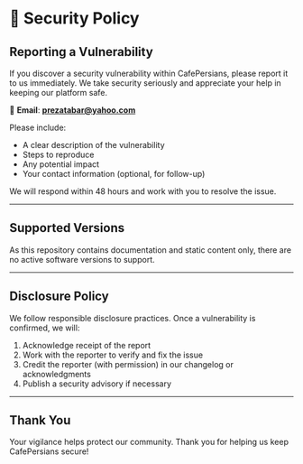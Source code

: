 # 🔐 Security Policy

## Reporting a Vulnerability

If you discover a security vulnerability within CafePersians, please report it to us immediately. We take security seriously and appreciate your help in keeping our platform safe.

📧 **Email**: **prezatabar@yahoo.com**

Please include:

- A clear description of the vulnerability
- Steps to reproduce
- Any potential impact
- Your contact information (optional, for follow-up)

We will respond within 48 hours and work with you to resolve the issue.

---

## Supported Versions

As this repository contains documentation and static content only, there are no active software versions to support.

---

## Disclosure Policy

We follow responsible disclosure practices. Once a vulnerability is confirmed, we will:

1. Acknowledge receipt of the report
2. Work with the reporter to verify and fix the issue
3. Credit the reporter (with permission) in our changelog or acknowledgments
4. Publish a security advisory if necessary

---

## Thank You

Your vigilance helps protect our community. Thank you for helping us keep CafePersians secure!
